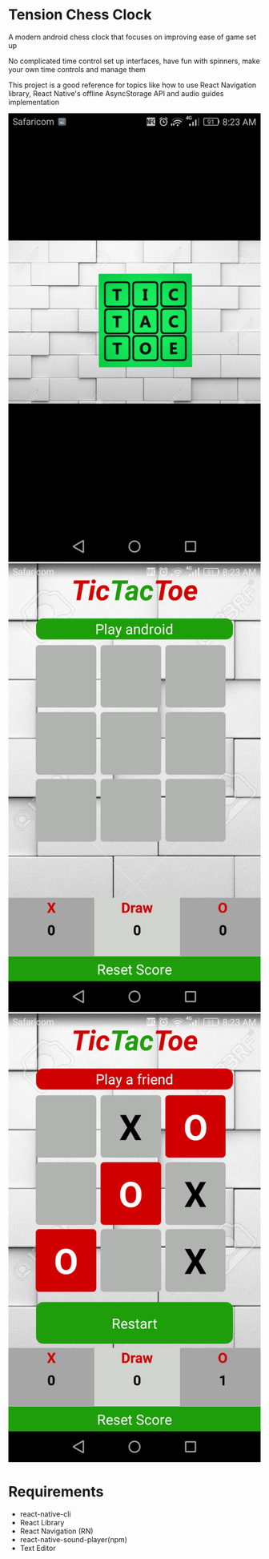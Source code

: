 # Tension Chess Clock
<p>A modern android chess clock that focuses on improving ease of game set up</p>
<p>No complicated time control set up interfaces, have fun with spinners, make your own time controls and manage them</p>
<p>This project is a good reference for topics like how to use React Navigation library, React Native's offline AsyncStorage API and audio guides implementation</p>

![view during testing](https://github.com/MbuthiaWaKihara/traditional-tic-tac-toe-android/blob/master/screenshots/Screenshot_2020-02-02-08-23-27.png)
![view during testing](https://github.com/MbuthiaWaKihara/traditional-tic-tac-toe-android/blob/master/screenshots/Screenshot_2020-02-02-08-23-09.png)
![view during testing](https://github.com/MbuthiaWaKihara/traditional-tic-tac-toe-android/blob/master/screenshots/Screenshot_2020-02-02-08-23-41.png)

# Requirements

<ul>
<li>react-native-cli</li>
<li>React Library</li>
<li>React Navigation (RN)</li>
<li>react-native-sound-player(npm)</li>
<li>Text Editor</li>
</ul>